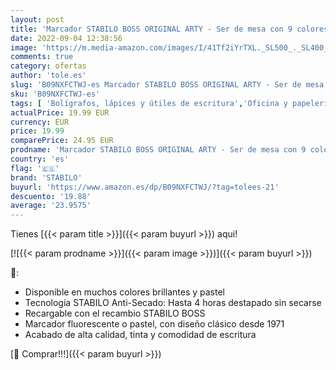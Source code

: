 ```yaml
---
layout: post
title: 'Marcador STABILO BOSS ORIGINAL ARTY - Ser de mesa con 9 colores fluorescentes y 14 colores pastel'
date: 2022-09-04 12:38:56
image: 'https://m.media-amazon.com/images/I/41Tf2iYrTXL._SL500_._SL400_.jpg'
comments: true
category: ofertas
author: 'tole.es'
slug: 'B09NXFCTWJ-es Marcador STABILO BOSS ORIGINAL ARTY - Ser de mesa con 9...'
sku: 'B09NXFCTWJ-es'
tags: [ 'Bolígrafos, lápices y útiles de escritura','Oficina y papelería','Rotuladores y subrayadores','Subrayadores','stabilo','🇪🇸', ]
actualPrice: 19.99 EUR
currency: EUR
price: 19.99
comparePrice: 24.95 EUR
prodname: 'Marcador STABILO BOSS ORIGINAL ARTY - Ser de mesa con 9 colores fluorescentes y 14 colores pastel'
country: 'es'
flag: '🇪🇸'
brand: 'STABILO'
buyurl: 'https://www.amazon.es/dp/B09NXFCTWJ/?tag=tolees-21'
descuento: '19.88'
average: '23.9575'
---
```


Tienes [{{< param title >}}]({{< param buyurl >}}) aqui!

[![{{< param prodname >}}]({{< param image >}})]({{< param buyurl >}})

🔎:

- Disponible en muchos colores brillantes y pastel
- Tecnología STABILO Anti-Secado: Hasta 4 horas destapado sin secarse
- Recargable con el recambio STABILO BOSS
- Marcador fluorescente o pastel, con diseño clásico desde 1971
- Acabado de alta calidad, tinta y comodidad de escritura

[🛒 Comprar!!!]({{< param buyurl >}})
